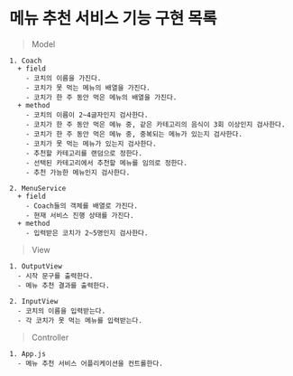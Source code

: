 # 메뉴 추천 서비스 기능 구현 목록

> Model

    1. Coach
      + field
        - 코치의 이름을 가진다.
        - 코치가 못 먹는 메뉴의 배열을 가진다.
        - 코치가 한 주 동안 먹은 메뉴의 배열을 가진다.
      + method
        - 코치의 이름이 2~4글자인지 검사한다.
        - 코치가 한 주 동안 먹은 메뉴 중, 같은 카테고리의 음식이 3회 이상인지 검사한다.
        - 코치가 한 주 동안 먹은 메뉴 중, 중복되는 메뉴가 있는지 검사한다.
        - 코치가 못 먹는 메뉴가 있는지 검사한다.
        - 추천할 카테고리를 랜덤으로 정한다.
        - 선택된 카테고리에서 추천할 메뉴를 임의로 정한다.
        - 추천 가능한 메뉴인지 검사한다.

    2. MenuService
      + field
        - Coach들의 객체를 배열로 가진다.
        - 현재 서비스 진행 상태를 가진다.
      + method
        - 입력받은 코치가 2~5명인지 검사한다.

> View

    1. OutputView
      - 시작 문구를 출력한다.
      - 메뉴 추천 결과를 출력한다.

    2. InputView
      - 코치의 이름을 입력받는다.
      - 각 코치가 못 먹는 메뉴를 입력받는다.

> Controller

    1. App.js
      - 메뉴 추천 서비스 어플리케이션을 컨트롤한다.
